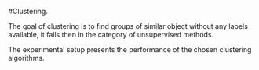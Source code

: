 #Clustering.

The goal of clustering is to find groups of similar object without any labels available, it falls then in
the category of unsupervised methods.

The experimental setup presents the performance of the chosen clustering algorithms.
